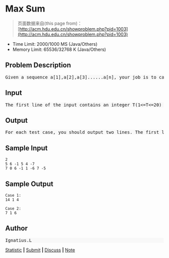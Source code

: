
# Max Sum
> 页面数据来自(this page from)： [http://acm.hdu.edu.cn/showproblem.php?pid=1003](http://acm.hdu.edu.cn/showproblem.php?pid=1003)

- Time Limit: 2000/1000 MS  (Java/Others)
- Memory Limit:   65536/32768 K  (Java/Others)

## Problem Description
<pre style="background-color:#f8f8f8">
Given a sequence a[1],a[2],a[3]......a[n], your job is to calculate the max sum of a sub-sequence. For example, given (6,-1,5,4,-7), the max sum in this sequence is 6 + (-1) + 5 + 4 = 14.
</pre>

## Input
<pre style="background-color:#f8f8f8">
The first line of the input contains an integer T(1&lt;=T&lt;=20) which means the number of test cases. Then T lines follow, each line starts with a number N(1&lt;=N&lt;=100000), then N integers followed(all the integers are between -1000 and 1000).
</pre>

## Output
<pre style="background-color:#f8f8f8">
For each test case, you should output two lines. The first line is &quot;Case #:&quot;, # means the number of the test case. The second line contains three integers, the Max Sum in the sequence, the start position of the sub-sequence, the end position of the sub-sequence. If there are more than one result, output the first one. Output a blank line between two cases.
</pre>

## Sample Input
```
2
5 6 -1 5 4 -7
7 0 6 -1 1 -6 7 -5
```

## Sample Output
```
Case 1:
14 1 4

Case 2:
7 1 6
```

## Author
<pre style="background-color:#f8f8f8">
Ignatius.L
</pre>

[Statistic](http://acm.hdu.edu.cn/statistic.php?pid=1003) **|** [Submit](http://acm.hdu.edu.cn/submit.php?pid=1003) **|** [Discuss](http://acm.hdu.edu.cn/discuss/problem/list.php?problemid=1003) **|** [Note](http://acm.hdu.edu.cn/note/note.php?pid=1003)


